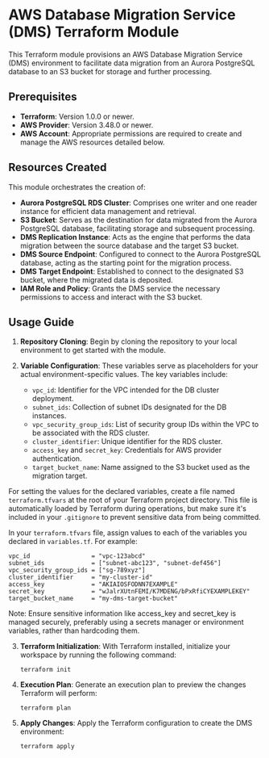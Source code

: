 # AWS Database Migration Service (DMS) Terraform Module

This Terraform module provisions an AWS Database Migration Service (DMS) environment to facilitate data migration from an Aurora PostgreSQL database to an S3 bucket for storage and further processing.

## Prerequisites

- **Terraform**: Version 1.0.0 or newer.
- **AWS Provider**: Version 3.48.0 or newer.
- **AWS Account**: Appropriate permissions are required to create and manage the AWS resources detailed below.

## Resources Created

This module orchestrates the creation of:

- **Aurora PostgreSQL RDS Cluster**: Comprises one writer and one reader instance for efficient data management and retrieval.
- **S3 Bucket**: Serves as the destination for data migrated from the Aurora PostgreSQL database, facilitating storage and subsequent processing.
- **DMS Replication Instance**: Acts as the engine that performs the data migration between the source database and the target S3 bucket.
- **DMS Source Endpoint**: Configured to connect to the Aurora PostgreSQL database, acting as the starting point for the migration process.
- **DMS Target Endpoint**: Established to connect to the designated S3 bucket, where the migrated data is deposited.
- **IAM Role and Policy**: Grants the DMS service the necessary permissions to access and interact with the S3 bucket.

## Usage Guide

1. **Repository Cloning**:
   Begin by cloning the repository to your local environment to get started with the module.

2. **Variable Configuration**:
     These variables serve as placeholders for your actual environment-specific values. The key variables include:
    - `vpc_id`: Identifier for the VPC intended for the DB cluster deployment.
    - `subnet_ids`: Collection of subnet IDs designated for the DB instances.
    - `vpc_security_group_ids`: List of security group IDs within the VPC to be associated with the RDS cluster.
    - `cluster_identifier`: Unique identifier for the RDS cluster.
    - `access_key` and `secret_key`: Credentials for AWS provider authentication.
    - `target_bucket_name`: Name assigned to the S3 bucket used as the migration target.

For setting the values for the declared variables, create a file named `terraform.tfvars` at the root of your Terraform project directory. This file is automatically loaded by Terraform during operations, but make sure it's included in your `.gitignore` to prevent sensitive data from being committed.

In your `terraform.tfvars` file, assign values to each of the variables you declared in `variables.tf`. For example:

   ```hcl
   vpc_id                 = "vpc-123abcd"
   subnet_ids             = ["subnet-abc123", "subnet-def456"]
   vpc_security_group_ids = ["sg-789xyz"]
   cluster_identifier     = "my-cluster-id"
   access_key             = "AKIAIOSFODNN7EXAMPLE"
   secret_key             = "wJalrXUtnFEMI/K7MDENG/bPxRfiCYEXAMPLEKEY"
   target_bucket_name     = "my-dms-target-bucket"
```  

Note: Ensure sensitive information like access_key and secret_key is managed securely, preferably using a secrets manager or environment variables, rather than hardcoding them.

3. **Terraform Initialization**:
   With Terraform installed, initialize your workspace by running the following command:

   ```terraform init```

4. **Execution Plan**:
   Generate an execution plan to preview the changes Terraform will perform:

    ```terraform plan```

5. **Apply Changes**:
   Apply the Terraform configuration to create the DMS environment:

    ```terraform apply```
